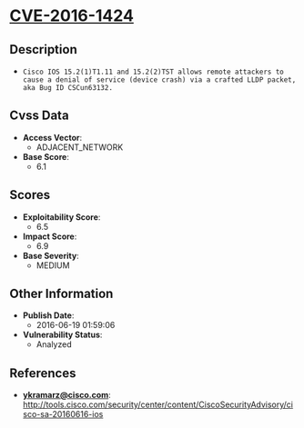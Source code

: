 
# [CVE-2016-1424](https://cve.mitre.org/cgi-bin/cvename.cgi?name=CVE-2016-1424)

## Description

- `Cisco IOS 15.2(1)T1.11 and 15.2(2)TST allows remote attackers to cause a denial of service (device crash) via a crafted LLDP packet, aka Bug ID CSCun63132.`

## Cvss Data

- **Access Vector**:
  - ADJACENT_NETWORK
- **Base Score**:
  - 6.1

## Scores

- **Exploitability Score**:
  - 6.5
- **Impact Score**:
  - 6.9
- **Base Severity**:
  - MEDIUM

## Other Information

- **Publish Date**:
  - 2016-06-19 01:59:06
- **Vulnerability Status**:
  - Analyzed

## References

- **ykramarz@cisco.com**: http://tools.cisco.com/security/center/content/CiscoSecurityAdvisory/cisco-sa-20160616-ios
